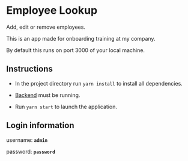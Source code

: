 # Employee Lookup

Add, edit or remove employees.

This is an app made for onboarding training at my company.

By default this runs on port 3000 of your local machine.

## Instructions

- In the project directory run <code>yarn install</code> to install all dependencies.

- [Backend](https://github.com/ricardocolom-kaseya/employee-app-backend) must be running.

- Run <code>yarn start</code> to launch the application.

## Login information

username: **<code>admin</code>** 

password: **<code>password</code>** 

